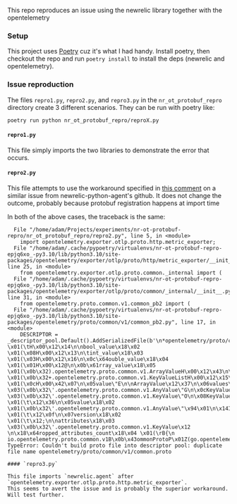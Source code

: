 This repo reproduces an issue using the newrelic library together with the opentelemetry

### Setup

This project uses [Poetry](https://python-poetry.org/) cuz it's what I had handy. Install poetry,
then checkout the repo and run `poetry install` to install the deps (newrelic and opentelemetry).

### Issue reproduction

The files `repro1.py`, `repro2.py`, and `repro3.py` in the `nr_ot_protobuf_repro` directory
 create 3 different scenarios. They can be run with poetry like: 

```
poetry run python nr_ot_protobuf_repro/reproX.py
```

#### `repro1.py`

This file simply imports the two libraries to demonstrate the error that occurs.

#### `repro2.py`

This file attempts to use the workaround specified in [this comment](https://github.com/newrelic/newrelic-python-agent/issues/1154)
on a similar issue from newrelic-python-agent's github. It does not change the outcome,
probably because protobuf registration happens at import time

In both of the above cases, the traceback is the same:

```
  File "/home/adam/Projects/experiments/nr-ot-protobuf-repro/nr_ot_protobuf_repro/repro2.py", line 5, in <module>
    import opentelemetry.exporter.otlp.proto.http.metric_exporter;
  File "/home/adam/.cache/pypoetry/virtualenvs/nr-ot-protobuf-repro-epjq6xo_-py3.10/lib/python3.10/site-packages/opentelemetry/exporter/otlp/proto/http/metric_exporter/__init__.py", line 25, in <module>
    from opentelemetry.exporter.otlp.proto.common._internal import (
  File "/home/adam/.cache/pypoetry/virtualenvs/nr-ot-protobuf-repro-epjq6xo_-py3.10/lib/python3.10/site-packages/opentelemetry/exporter/otlp/proto/common/_internal/__init__.py", line 31, in <module>
    from opentelemetry.proto.common.v1.common_pb2 import (
  File "/home/adam/.cache/pypoetry/virtualenvs/nr-ot-protobuf-repro-epjq6xo_-py3.10/lib/python3.10/site-packages/opentelemetry/proto/common/v1/common_pb2.py", line 17, in <module>
    DESCRIPTOR = _descriptor_pool.Default().AddSerializedFile(b'\n*opentelemetry/proto/common/v1/common.proto\x12\x1dopentelemetry.proto.common.v1\"\x8c\x02\n\x08\x41nyValue\x12\x16\n\x0cstring_value\x18\x01 \x01(\tH\x00\x12\x14\n\nbool_value\x18\x02 \x01(\x08H\x00\x12\x13\n\tint_value\x18\x03 \x01(\x03H\x00\x12\x16\n\x0c\x64ouble_value\x18\x04 \x01(\x01H\x00\x12@\n\x0b\x61rray_value\x18\x05 \x01(\x0b\x32).opentelemetry.proto.common.v1.ArrayValueH\x00\x12\x43\n\x0ckvlist_value\x18\x06 \x01(\x0b\x32+.opentelemetry.proto.common.v1.KeyValueListH\x00\x12\x15\n\x0b\x62ytes_value\x18\x07 \x01(\x0cH\x00\x42\x07\n\x05value\"E\n\nArrayValue\x12\x37\n\x06values\x18\x01 \x03(\x0b\x32\'.opentelemetry.proto.common.v1.AnyValue\"G\n\x0cKeyValueList\x12\x37\n\x06values\x18\x01 \x03(\x0b\x32\'.opentelemetry.proto.common.v1.KeyValue\"O\n\x08KeyValue\x12\x0b\n\x03key\x18\x01 \x01(\t\x12\x36\n\x05value\x18\x02 \x01(\x0b\x32\'.opentelemetry.proto.common.v1.AnyValue\"\x94\x01\n\x14InstrumentationScope\x12\x0c\n\x04name\x18\x01 \x01(\t\x12\x0f\n\x07version\x18\x02 \x01(\t\x12;\n\nattributes\x18\x03 \x03(\x0b\x32\'.opentelemetry.proto.common.v1.KeyValue\x12 \n\x18\x64ropped_attributes_count\x18\x04 \x01(\rB{\n io.opentelemetry.proto.common.v1B\x0b\x43ommonProtoP\x01Z(go.opentelemetry.io/proto/otlp/common/v1\xaa\x02\x1dOpenTelemetry.Proto.Common.V1b\x06proto3')
TypeError: Couldn't build proto file into descriptor pool: duplicate file name opentelemetry/proto/common/v1/common.proto

#### `repro3.py`

This file imports `newrelic.agent` after `opentelemetry.exporter.otlp.proto.http.metric_exporter`.
This seems to avert the issue and is probably the superior workaround. Will test further.
